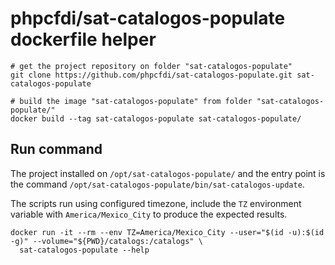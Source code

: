 # phpcfdi/sat-catalogos-populate dockerfile helper

```shell script
# get the project repository on folder "sat-catalogos-populate"
git clone https://github.com/phpcfdi/sat-catalogos-populate.git sat-catalogos-populate

# build the image "sat-catalogos-populate" from folder "sat-catalogos-populate/"
docker build --tag sat-catalogos-populate sat-catalogos-populate/
```

## Run command

The project installed on `/opt/sat-catalogos-populate/` and the entry point is the command
`/opt/sat-catalogos-populate/bin/sat-catalogos-update`.

The scripts run using configured timezone, include the `TZ` environment variable with `America/Mexico_City`
to produce the expected results. 

```shell script
docker run -it --rm --env TZ=America/Mexico_City --user="$(id -u):$(id -g)" --volume="${PWD}/catalogs:/catalogs" \
  sat-catalogos-populate --help
```
